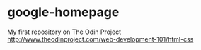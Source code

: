 # google-homepage
My first repository on The Odin Project
http://www.theodinproject.com/web-development-101/html-css
